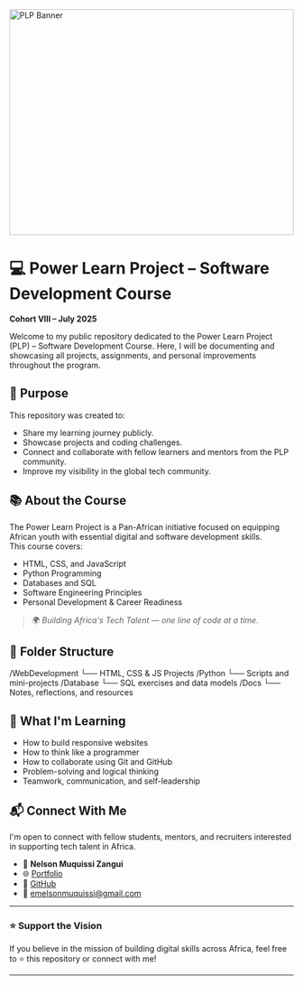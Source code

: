 <img src="https://github.com/user-attachments/assets/9738f454-eb4d-4331-ac29-0e0a320b5739" alt="PLP Banner" style="width:100%; height:400px; object-fit:cover;"/>

# 💻 Power Learn Project – Software Development Course  
**Cohort VIII – July 2025**

Welcome to my public repository dedicated to the Power Learn Project (PLP) – Software Development Course. Here, I will be documenting and showcasing all projects, assignments, and personal improvements throughout the program.

## 🎯 Purpose
This repository was created to:
- Share my learning journey publicly.
- Showcase projects and coding challenges.
- Connect and collaborate with fellow learners and mentors from the PLP community.
- Improve my visibility in the global tech community.

## 📚 About the Course
The Power Learn Project is a Pan-African initiative focused on equipping African youth with essential digital and software development skills.  
This course covers:
- HTML, CSS, and JavaScript
- Python Programming
- Databases and SQL
- Software Engineering Principles
- Personal Development & Career Readiness

> 🌍 *Building Africa's Tech Talent — one line of code at a time.*

## 📂 Folder Structure

/WebDevelopment
└── HTML, CSS & JS Projects
/Python
└── Scripts and mini-projects
/Database
└── SQL exercises and data models
/Docs
└── Notes, reflections, and resources


## 🧠 What I'm Learning
- How to build responsive websites
- How to think like a programmer
- How to collaborate using Git and GitHub
- Problem-solving and logical thinking
- Teamwork, communication, and self-leadership

## 📬 Connect With Me
I'm open to connect with fellow students, mentors, and recruiters interested in supporting tech talent in Africa.

- 👤 **Nelson Muquissi Zangui**
- 🌐 [Portfolio](https://nelsonm.vercel.app/)
- 🐙 [GitHub](https://github.com/NelsonMuquissi)
- 📧 emelsonmuquissi@gmail.com

---

### ⭐️ Support the Vision
If you believe in the mission of building digital skills across Africa, feel free to ⭐️ this repository or connect with me!

---
